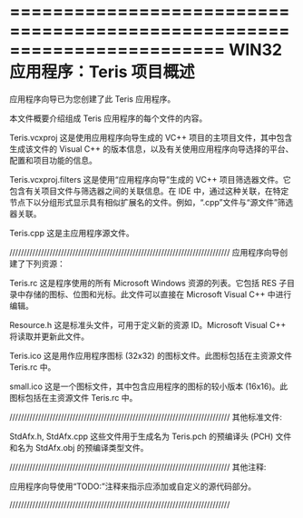 
 ========================================================================
    WIN32 应用程序：Teris 项目概述
========================================================================

应用程序向导已为您创建了此 Teris 应用程序。

本文件概要介绍组成 Teris 应用程序的每个文件的内容。


Teris.vcxproj
    这是使用应用程序向导生成的 VC++ 项目的主项目文件，其中包含生成该文件的 Visual C++ 的版本信息，以及有关使用应用程序向导选择的平台、配置和项目功能的信息。

Teris.vcxproj.filters
    这是使用“应用程序向导”生成的 VC++ 项目筛选器文件。它包含有关项目文件与筛选器之间的关联信息。在 IDE 中，通过这种关联，在特定节点下以分组形式显示具有相似扩展名的文件。例如，“.cpp”文件与“源文件”筛选器关联。

Teris.cpp
    这是主应用程序源文件。

/////////////////////////////////////////////////////////////////////////////
应用程序向导创建了下列资源：

Teris.rc
    这是程序使用的所有 Microsoft Windows 资源的列表。它包括 RES 子目录中存储的图标、位图和光标。此文件可以直接在 Microsoft Visual C++ 中进行编辑。

Resource.h
    这是标准头文件，可用于定义新的资源 ID。Microsoft Visual C++ 将读取并更新此文件。

Teris.ico
    这是用作应用程序图标 (32x32) 的图标文件。此图标包括在主资源文件 Teris.rc 中。

small.ico
    这是一个图标文件，其中包含应用程序的图标的较小版本 (16x16)。此图标包括在主资源文件 Teris.rc 中。

/////////////////////////////////////////////////////////////////////////////
其他标准文件:

StdAfx.h, StdAfx.cpp
    这些文件用于生成名为 Teris.pch 的预编译头 (PCH) 文件和名为 StdAfx.obj 的预编译类型文件。

/////////////////////////////////////////////////////////////////////////////
其他注释:

应用程序向导使用“TODO:”注释来指示应添加或自定义的源代码部分。

/////////////////////////////////////////////////////////////////////////////
